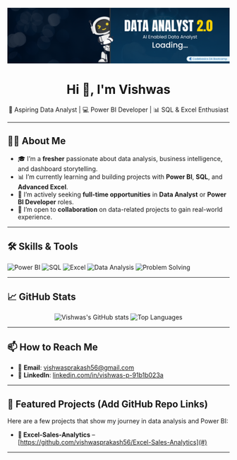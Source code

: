 ![image alt](https://github.com/vishwasprakash56/vishwasprakash56/blob/2dac9f3a8612906ee90804608b73c1da2ab52bb6/AI_enabled_DA_2.png)


<h1 align="center">Hi 👋, I'm Vishwas</h1>

<p align="center">
  🌱 Aspiring Data Analyst | 💻 Power BI Developer | 📊 SQL & Excel Enthusiast  
</p>

---

## 👨‍💻 About Me

- 🎓 I’m a **fresher** passionate about data analysis, business intelligence, and dashboard storytelling.
- 📊 I’m currently learning and building projects with **Power BI**, **SQL**, and **Advanced Excel**.
- 💼 I’m actively seeking **full-time opportunities** in **Data Analyst** or **Power BI Developer** roles.
- 🤝 I’m open to **collaboration** on data-related projects to gain real-world experience.

---

## 🛠️ Skills & Tools

![Power BI](https://img.shields.io/badge/Power%20BI-F2C811?style=flat&logo=power-bi&logoColor=black)
![SQL](https://img.shields.io/badge/SQL-005C84?style=flat&logo=postgresql&logoColor=white)
![Excel](https://img.shields.io/badge/Advanced%20Excel-217346?style=flat&logo=microsoft-excel&logoColor=white)
![Data Analysis](https://img.shields.io/badge/Data%20Analysis-%23007ACC?style=flat&logo=data&logoColor=white)
![Problem Solving](https://img.shields.io/badge/Problem%20Solving-%23f48024?style=flat)

---

## 📈 GitHub Stats

<p align="center">
  <img src="https://github-readme-stats.vercel.app/api?username=Vishwas&show_icons=true&theme=tokyonight" alt="Vishwas's GitHub stats" width="48%" />
  <img src="https://github-readme-stats.vercel.app/api/top-langs/?username=Vishwas&layout=compact&theme=tokyonight" alt="Top Languages" width="48%" />
</p>

---

## 📫 How to Reach Me

- 📧 **Email**: [vishwasprakash56@gmail.com](mailto:vishwasprakash56@gmail.com)  
- 💼 **LinkedIn**: [linkedin.com/in/vishwas-p-91b1b023a](https://www.linkedin.com/in/vishwas-p-91b1b023a/)

---

## 📌 Featured Projects (Add GitHub Repo Links)

Here are a few projects that show my journey in data analysis and Power BI:

- **📁 Excel-Sales-Analytics** – [https://github.com/vishwasprakash56/Excel-Sales-Analytics](#)


---


